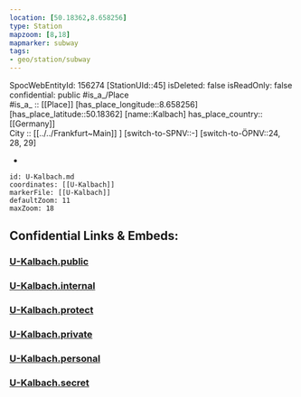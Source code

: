 ```yaml
---
location: [50.18362,8.658256] 
type: Station 
mapzoom: [8,18] 
mapmarker: subway 
tags:
- geo/station/subway
---
```

SpocWebEntityId: 156274
[StationUId::45] 
isDeleted: false
isReadOnly: false
confidential: public
#is_a_/Place  
#is_a_ :: [[Place]] 
[has_place_longitude::8.658256] 
[has_place_latitude::50.18362] 
[name::Kalbach] 
has_place_country:: [[Germany]]  
City :: [[../../Frankfurt~Main]] ] 
[switch-to-SPNV::-] 
[switch-to-ÖPNV::24, 28, 29] 

-

```leaflet
id: U-Kalbach.md
coordinates: [[U-Kalbach]] 
markerFile: [[U-Kalbach]] 
defaultZoom: 11 
maxZoom: 18
```


## Confidential Links & Embeds: 

### [U-Kalbach.public](/_public/\Earth\Continent\Europe\Europe~Central\Germany\Germany~West\Hessen\counties~Hessen\Frankfurt~Main\Stations-FFM~UU-Kalbach.public.md) 

### [U-Kalbach.internal](/_internal/\Earth\Continent\Europe\Europe~Central\Germany\Germany~West\Hessen\counties~Hessen\Frankfurt~Main\Stations-FFM~UU-Kalbach.internal.md) 

### [U-Kalbach.protect](/_protect/\Earth\Continent\Europe\Europe~Central\Germany\Germany~West\Hessen\counties~Hessen\Frankfurt~Main\Stations-FFM~UU-Kalbach.protect.md) 

### [U-Kalbach.private](/_private/\Earth\Continent\Europe\Europe~Central\Germany\Germany~West\Hessen\counties~Hessen\Frankfurt~Main\Stations-FFM~UU-Kalbach.private.md) 

### [U-Kalbach.personal](/_personal/\Earth\Continent\Europe\Europe~Central\Germany\Germany~West\Hessen\counties~Hessen\Frankfurt~Main\Stations-FFM~UU-Kalbach.personal.md) 

### [U-Kalbach.secret](/_secret/\Earth\Continent\Europe\Europe~Central\Germany\Germany~West\Hessen\counties~Hessen\Frankfurt~Main\Stations-FFM~UU-Kalbach.secret.md)

